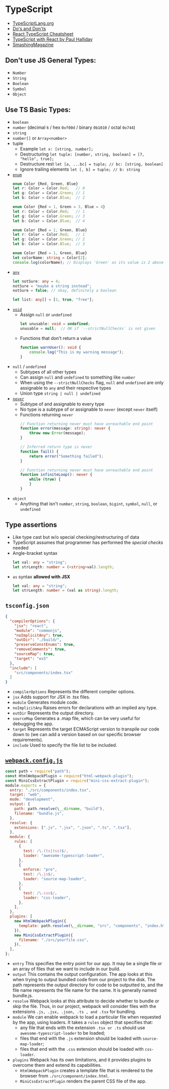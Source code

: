 # TypeScript

- [TypeScriptLang.org](https://www.typescriptlang.org/docs/home.html)
- [Do's and Don'ts](https://www.typescriptlang.org/docs/handbook/declaration-files/do-s-and-don-ts.html#general-types)
- [React TypeScript Cheatsheet](https://github.com/typescript-cheatsheets/react-typescript-cheatsheet)
- [TypeScript with React by Paul Halliday](https://alligator.io/react/typescript-with-react/)
- [SmashingMagazine](https://www.smashingmagazine.com/2020/05/typescript-modern-react-projects-webpack-babel/)


## Don't use JS General Types:

- `Number`
- `String`
- `Boolean`
- `Symbol`
- `Object`

## Use TS Basic Types:

- `boolean`
- `number` (decimal `6` / hex `0xf00d` / binary `0b1010` / octal `0o744`)
- `string`
- `number[]` or `Array<number>`
-  tuple
    - Example `let x: [string, number];`
    - Destructuring `let tuple: [number, string, boolean] = [7, "hello", true];`
    - Destructure rest `let [a, ...bc] = tuple; // bc: [string, boolean]`
    - Ignore trailing elements `let [, b] = tuple; // b: string`
- [`enum`]
    ```ts
    enum Color {Red, Green, Blue}
    let r: Color = Color.Red;   // 0
    let g: Color = Color.Green; // 1
    let b: Color = Color.Blue;  // 2
    ```
    ```ts
    enum Color {Red = 1, Green = 3, Blue = 4}
    let r: Color = Color.Red;   // 1
    let g: Color = Color.Green; // 3
    let b: Color = Color.Blue;  // 4
    ```
    ```ts
    enum Color {Red = 1, Green, Blue}
    let r: Color = Color.Red;   // 1
    let g: Color = Color.Green; // 2
    let b: Color = Color.Blue;  // 3
    ```
    ```ts
    enum Color {Red = 1, Green, Blue}
    let colorName: string = Color[2];
    console.log(colorName); // Displays 'Green' as its value is 2 above
    ```
- [`any`]
    ```ts
    let notSure: any = 4;
    notSure = "maybe a string instead";
    notSure = false; // okay, definitely a boolean
    ```
    ```ts
    let list: any[] = [1, true, "free"];
    ```
- [`void`]
    - Assign `null` or `undefined`
        ```ts
        let unusable: void = undefined;
        unusable = null;  // OK if `--strictNullChecks` is not given
        ```
    - Functions that don't return a value
        ```ts
        function warnUser(): void {
            console.log("This is my warning message");
        }
        ```
- `null` / `undefined`
    - Subtypes of all other types
    - Can assign `null` and `undefined` to something like `number`
    - When using the `--strictNullChecks` flag, `null` and `undefined` are only
      assignable to `any` and their respective types
    - Union type `string | null | undefined`
- [`never`]
    - Subtype of and assignable to every type
    - No type is a subtype of or assignable to `never` (except `never` itself)
    - Functions returning `never`
        ```ts
        // Function returning never must have unreachable end point
        function error(message: string): never {
            throw new Error(message);
        }

        // Inferred return type is never
        function fail() {
            return error("Something failed");
        }

        // Function returning never must have unreachable end point
        function infiniteLoop(): never {
            while (true) {
            }
        }
        ```
- `object`
    - Anything that isn't `number`, `string`, `boolean`, `bigint`, `symbol`,
      `null`, or `undefined`

## Type assertions

- Like type cast but w/o special checking/restructuring of data
- TypeScript assumes that programmer has performed the _special checks_ needed
- Angle-bracket syntax
    ```ts
    let val: any = "string";
    let strLength: number = (<string>val).length;
    ```
- `as` syntax **allowed with JSX**
    ```ts
    let val: any = "string";
    let strLength: number = (val as string).length;
    ```

## `tsconfig.json`

```json
{
  "compilerOptions": {
    "jsx": "react",
    "module": "commonjs",
    "noImplicitAny": true,
    "outDir": "./build/",
    "preserveConstEnums": true,
    "removeComments": true,
    "sourceMap": true,
    "target": "es5"
  },
  "include": [
    "src/components/index.tsx"
  ]
}
```

- `compilerOptions` Represents the different compiler options.
- `jsx` Adds support for JSX in .tsx files.
- `module` Generates module code.
- `noImplicitAny` Raises errors for declarations with an implied any type.
- `outDir` Represents the output directory.
- `sourceMap` Generates a .map file, which can be very useful for debugging the
  app.
- `target` Represents the target ECMAScript version to transpile our code down
  to (we can add a version based on our specific browser requirements).
- `include` Used to specify the file list to be included.

## [`webpack.config.js`]

```js
const path = require("path");
const HtmlWebpackPlugin = require("html-webpack-plugin");
const MiniCssExtractPlugin = require("mini-css-extract-plugin");
module.exports = {
  entry: "./src/components/index.tsx",
  target: "web",
  mode: "development",
  output: {
    path: path.resolve(\__dirname, "build"),
    filename: "bundle.js",
  },
  resolve: {
    extensions: [".js", ".jsx", ".json", ".ts", ".tsx"],
  },
  module: {
    rules: [
      {
        test: /\.(ts|tsx)$/,
        loader: "awesome-typescript-loader",
      },
      {
        enforce: "pre",
        test: /\.js$/,
        loader: "source-map-loader",
      },
      {
        test: /\.css$/,
        loader: "css-loader",
      },
    ],
  },
  plugins: [
    new HtmlWebpackPlugin({
      template: path.resolve(\__dirname, "src", "components", "index.html"),
    }),
    new MiniCssExtractPlugin({
      filename: "./src/yourfile.css",
    }),
  ],
};
```

- `entry` This specifies the entry point for our app. It may be a single file or
  an array of files that we want to include in our build.
- `output` This contains the output configuration. The app looks at this when
  trying to output bundled code from our project to the disk. The path
  represents the output directory for code to be outputted to, and the file name
  represents the file name for the same. It is generally named bundle.js.
- `resolve` Webpack looks at this attribute to decide whether to bundle or skip
  the file. Thus, in our project, webpack will consider files with the
  extensions `.js, .jsx, .json, .ts , and .tsx` for bundling.
- `module` We can enable webpack to load a particular file when requested by the
  app, using loaders. It takes a `rules` object that specifies that:
    - any file that ends with the extension `.tsx or .ts` should use
      `awesome-typescript-loader` to be loaded;
    - files that end with the `.js` extension should be loaded with
      `source-map-loader`;
    - files that end with the `.css` extension should be loaded with
      `css-loader`.
- `plugins` Webpack has its own limitations, and it provides plugins to overcome
  them and extend its capabilities.
    - `HtmlWebpackPlugin` creates a template file that is rendered to the
      browser from `./src/component/index.html`.
    - `MiniCssExtractPlugin` renders the parent CSS file of the app.


[`enum`]:
    https://www.typescriptlang.org/docs/handbook/basic-types.html#enum
[`any`]:
    https://www.typescriptlang.org/docs/handbook/basic-types.html#any
[`void`]:
    https://www.typescriptlang.org/docs/handbook/basic-types.html#void
[`never`]:
    https://www.typescriptlang.org/docs/handbook/basic-types.html#never
[`tsconfig.json`]:
    https://www.smashingmagazine.com/2020/05/typescript-modern-react-projects-webpack-babel/#typescript-configuration
[`webpack.config.js`]:
    https://www.smashingmagazine.com/2020/05/typescript-modern-react-projects-webpack-babel/#webpack-configuration
[Generics]:
  https://www.typescriptlang.org/docs/handbook/generics.html
[Lazy Loading]:
  https://blog.logrocket.com/lazy-loading-components-in-react-16-6-6cea535c0b52/
